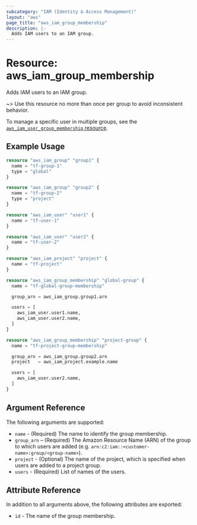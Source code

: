 ```yaml
---
subcategory: "IAM (Identity & Access Management)"
layout: "aws"
page_title: "aws_iam_group_membership"
description: |-
  Adds IAM users to an IAM group.
---
```


[tf-user-group-membership]: user_group_membership.html

# Resource: aws_iam_group_membership

Adds IAM users to an IAM group.

~> Use this resource no more than once per group to avoid inconsistent behavior.

To manage a specific user in multiple groups,
see the [`aws_iam_user_group_membership` resource][tf-user-group-membership].

## Example Usage

```terraform
resource "aws_iam_group" "group1" {
  name = "tf-group-1"
  type = "global"
}

resource "aws_iam_group" "group2" {
  name = "tf-group-2"
  type = "project"
}

resource "aws_iam_user" "user1" {
  name = "tf-user-1"
}

resource "aws_iam_user" "user2" {
  name = "tf-user-2"
}

resource "aws_iam_project" "project" {
  name = "tf-project"
}

resource "aws_iam_group_membership" "global-group" {
  name = "tf-global-group-membership"

  group_arn = aws_iam_group.group1.arn

  users = [
    aws_iam_user.user1.name,
    aws_iam_user.user2.name,
  ]
}

resource "aws_iam_group_membership" "project-group" {
  name = "tf-project-group-membership"

  group_arn = aws_iam_group.group2.arn
  project   = aws_iam_project.example.name

  users = [
    aws_iam_user.user2.name,
  ]
}
```

## Argument Reference

The following arguments are supported:

* `name` - (Required) The name to identify the group membership.
* `group_arn` – (Required) The Amazon Resource Name (ARN) of the group to which users are added
  (e.g. `arn:c2:iam::<customer-name>:group/<group-name>`).
* `project` - (Optional) The name of the project, which is specified when users are added to a project group.
* `users` - (Required) List of names of the users.

## Attribute Reference

In addition to all arguments above, the following attributes are exported:

* `id` - The name of the group membership.
